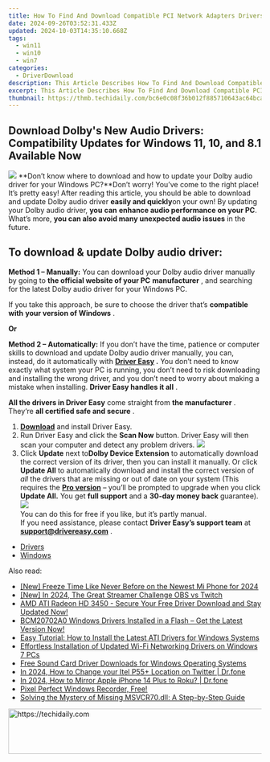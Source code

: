 ```yaml
---
title: How To Find And Download Compatible PCI Network Adapters Drivers For Windows (Versions 11, 10, 8, 7)
date: 2024-09-26T03:52:31.433Z
updated: 2024-10-03T14:35:10.668Z
tags:
  - win11
  - win10
  - win7
categories:
  - DriverDownload
description: This Article Describes How To Find And Download Compatible PCI Network Adapters Drivers For Windows (Versions 11, 10, 8, 7)
excerpt: This Article Describes How To Find And Download Compatible PCI Network Adapters Drivers For Windows (Versions 11, 10, 8, 7)
thumbnail: https://thmb.techidaily.com/bc6e0c08f36b012f885710643ac64bca838b2cd03d9601b077f3603bbf1a3a0e.jpg
---
```


## Download Dolby's New Audio Drivers: Compatibility Updates for Windows 11, 10, and 8.1 Available Now

![](https://images.drivereasy.com/wp-content/uploads/2019/01/snap000424-300x186.png)   **Don’t know where to download and how to update your Dolby audio driver for your Windows PC?**Don’t worry! You’ve come to the right place! It’s pretty easy! After reading this article, you should be able to download and update Dolby audio driver **easily and quickly**on your own! By updating your Dolby audio driver, **you**  **can**  **enhance audio performance on your PC**. What’s more, **you can also avoid many unexpected audio issues**  in the future.

## **To download & update Dolby audio driver:**

**Method 1 – Manually:**  You can download your Dolby audio driver manually by going to **the official website of your PC** **manufacturer**  , and searching for the latest Dolby audio driver for your Windows PC.

 If you take this approach, be sure to choose the driver that’s **compatible with** **your version of Windows** .

**Or**

**Method 2 – Automatically:**   If you don’t have the time, patience or computer skills to download and update Dolby audio driver manually, you can, instead, do it automatically with **[Driver Easy](https://tools.techidaily.com/drivereasy/download/) .**  You don’t need to know exactly what system your PC is running, you don’t need to risk downloading and installing the wrong driver, and you don’t need to worry about making a mistake when installing. **Driver Easy handles it all** .

**All the drivers in Driver Easy** come straight from **the manufacturer** . They‘re **all certified safe and secure** .

1. **[Download](https://tools.techidaily.com/drivereasy/download/)**  and install Driver Easy.
2. Run Driver Easy and click the **Scan Now**  button. Driver Easy will then scan your computer and detect any problem drivers. ![](https://images.drivereasy.com/wp-content/uploads/2019/01/snap000425.png)
3. Click **Update**  next to**Dolby Device Extension** to automatically download the correct version of its driver, then you can install it manually. Or click **Update All**  to automatically download and install the correct version of _all_  the drivers that are missing or out of date on your system (This requires the **[Pro version](https://tools.techidaily.com/drivereasy/download/)**  – you’ll be prompted to upgrade when you click **Update All.** You get **full support**  and a **30-day money back**  guarantee).  
![](https://images.drivereasy.com/wp-content/uploads/2019/01/snap000426.png)  
 You can do this for free if you like, but it’s partly manual.  
 If you need assistance, please contact **Driver Easy’s support team** at [**support@drivereasy.com**](https://tools.techidaily.com/drivereasy/download/) .

* [Drivers](https://tools.techidaily.com/drivereasy/download/)
* [Windows](https://tools.techidaily.com/drivereasy/download/)

<ins class="adsbygoogle"
     style="display:block"
     data-ad-format="autorelaxed"
     data-ad-client="ca-pub-7571918770474297"
     data-ad-slot="1223367746"></ins>

<ins class="adsbygoogle"
     style="display:block"
     data-ad-client="ca-pub-7571918770474297"
     data-ad-slot="8358498916"
     data-ad-format="auto"
     data-full-width-responsive="true"></ins>

<span class="atpl-alsoreadstyle">Also read:</span>
<div><ul>
<li><a href="https://digital-screen-recording.techidaily.com/new-freeze-time-like-never-before-on-the-newest-mi-phone-for-2024/"><u>[New] Freeze Time Like Never Before on the Newest Mi Phone for 2024</u></a></li>
<li><a href="https://screen-capture.techidaily.com/new-in-2024-the-great-streamer-challenge-obs-vs-twitch/"><u>[New] In 2024, The Great Streamer Challenge OBS vs Twitch</u></a></li>
<li><a href="https://win-amazing.techidaily.com/amd-ati-radeon-hd-3450-secure-your-free-driver-download-and-stay-updated-now/"><u>AMD ATI Radeon HD 3450 - Secure Your Free Driver Download and Stay Updated Now!</u></a></li>
<li><a href="https://win-amazing.techidaily.com/bcm20702a0-windows-drivers-installed-in-a-flash-get-the-latest-version-now/"><u>BCM20702A0 Windows Drivers Installed in a Flash – Get the Latest Version Now!</u></a></li>
<li><a href="https://win-amazing.techidaily.com/easy-tutorial-how-to-install-the-latest-ati-drivers-for-windows-systems/"><u>Easy Tutorial: How to Install the Latest ATI Drivers for Windows Systems</u></a></li>
<li><a href="https://win-amazing.techidaily.com/effortless-installation-of-updated-wi-fi-networking-drivers-on-windows-7-pcs/"><u>Effortless Installation of Updated Wi-Fi Networking Drivers on Windows 7 PCs</u></a></li>
<li><a href="https://win-amazing.techidaily.com/free-sound-card-driver-downloads-for-windows-operating-systems/"><u>Free Sound Card Driver Downloads for Windows Operating Systems</u></a></li>
<li><a href="https://review-topics.techidaily.com/in-2024-how-to-change-your-itel-p55plus-location-on-twitter-drfone-by-drfone-virtual-android/"><u>In 2024, How to Change your Itel P55+ Location on Twitter | Dr.fone</u></a></li>
<li><a href="https://screen-mirror.techidaily.com/in-2024-how-to-mirror-apple-iphone-14-plus-to-roku-drfone-by-drfone-ios/"><u>In 2024, How to Mirror Apple iPhone 14 Plus to Roku? | Dr.fone</u></a></li>
<li><a href="https://screen-activity-recording.techidaily.com/1715701075954-pixel-perfect-windows-recorder-free/"><u>Pixel Perfect Windows Recorder, Free!</u></a></li>
<li><a href="https://technical-tips.techidaily.com/solving-the-mystery-of-missing-msvcr70dll-a-step-by-step-guide/"><u>Solving the Mystery of Missing MSVCR70.dll: A Step-by-Step Guide</u></a></li>
</ul></div>

<!-- affiliate ads begin -->
<a href="https://appsumo.8odi.net/c/5597632/2068417/7443" target="_top" id="2068417">
  <img src="//a.impactradius-go.com/display-ad/7443-2068417" border="0" alt="https://techidaily.com" width="728" height="90"/>
</a>
<img height="0" width="0" src="https://appsumo.8odi.net/i/5597632/2068417/7443" style="position:absolute;visibility:hidden;" border="0" />
<!-- affiliate ads end -->

